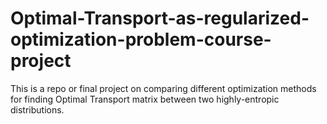 # Optimal-Transport-as-regularized-optimization-problem-course-project

This is a repo or final project on comparing different optimization methods for finding Optimal Transport matrix between two highly-entropic distributions.
